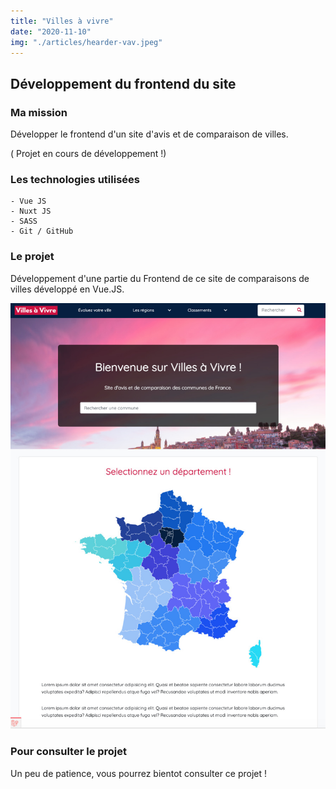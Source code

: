```yaml
---
title: "Villes à vivre"
date: "2020-11-10"
img: "./articles/hearder-vav.jpeg"
---
```


## Développement du frontend du site

### Ma mission

Développer le frontend d'un site d'avis et de comparaison de villes.

( Projet en cours de développement !)

### Les technologies utilisées

    - Vue JS
    - Nuxt JS
    - SASS
    - Git / GitHub

### Le projet

Développement d'une partie du Frontend de ce site de comparaisons de villes développé en Vue.JS.

![villes à vivre](./img-vav/accueil-vav.jpeg)

### Pour consulter le projet

Un peu de patience, vous pourrez bientot consulter ce projet !
